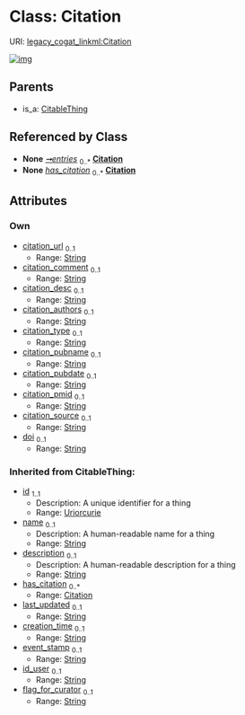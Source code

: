 
# Class: Citation



URI: [legacy_cogat_linkml:Citation](https://w3id.org/rwblair/legacy-cogat-linkml/Citation)


[![img](https://yuml.me/diagram/nofunky;dir:TB/class/[CitationCollection]++-%20entries%200..*>[Citation&#124;citation_url:string%20%3F;citation_comment:string%20%3F;citation_desc:string%20%3F;citation_authors:string%20%3F;citation_type:string%20%3F;citation_pubname:string%20%3F;citation_pubdate:string%20%3F;citation_pmid:string%20%3F;citation_source:string%20%3F;doi:string%20%3F;last_updated(i):string%20%3F;creation_time(i):string%20%3F;event_stamp(i):string%20%3F;id_user(i):string%20%3F;flag_for_curator(i):string%20%3F;id(i):uriorcurie;name(i):string%20%3F;description(i):string%20%3F],[CitableThing]-%20has_citation%200..*>[Citation],[Trait]-%20has_citation(i)%200..*>[Citation],[Behavior]-%20has_citation(i)%200..*>[Citation],[Battery]-%20has_citation(i)%200..*>[Citation],[Assertion]-%20has_citation(i)%200..*>[Citation],[CitableThing]^-[Citation],[Trait],[CitationCollection],[CitableThing],[Behavior],[Battery],[Assertion])](https://yuml.me/diagram/nofunky;dir:TB/class/[CitationCollection]++-%20entries%200..*>[Citation&#124;citation_url:string%20%3F;citation_comment:string%20%3F;citation_desc:string%20%3F;citation_authors:string%20%3F;citation_type:string%20%3F;citation_pubname:string%20%3F;citation_pubdate:string%20%3F;citation_pmid:string%20%3F;citation_source:string%20%3F;doi:string%20%3F;last_updated(i):string%20%3F;creation_time(i):string%20%3F;event_stamp(i):string%20%3F;id_user(i):string%20%3F;flag_for_curator(i):string%20%3F;id(i):uriorcurie;name(i):string%20%3F;description(i):string%20%3F],[CitableThing]-%20has_citation%200..*>[Citation],[Trait]-%20has_citation(i)%200..*>[Citation],[Behavior]-%20has_citation(i)%200..*>[Citation],[Battery]-%20has_citation(i)%200..*>[Citation],[Assertion]-%20has_citation(i)%200..*>[Citation],[CitableThing]^-[Citation],[Trait],[CitationCollection],[CitableThing],[Behavior],[Battery],[Assertion])

## Parents

 *  is_a: [CitableThing](CitableThing.md)

## Referenced by Class

 *  **None** *[➞entries](citationCollection__entries.md)*  <sub>0..\*</sub>  **[Citation](Citation.md)**
 *  **None** *[has_citation](has_citation.md)*  <sub>0..\*</sub>  **[Citation](Citation.md)**

## Attributes


### Own

 * [citation_url](citation_url.md)  <sub>0..1</sub>
     * Range: [String](types/String.md)
 * [citation_comment](citation_comment.md)  <sub>0..1</sub>
     * Range: [String](types/String.md)
 * [citation_desc](citation_desc.md)  <sub>0..1</sub>
     * Range: [String](types/String.md)
 * [citation_authors](citation_authors.md)  <sub>0..1</sub>
     * Range: [String](types/String.md)
 * [citation_type](citation_type.md)  <sub>0..1</sub>
     * Range: [String](types/String.md)
 * [citation_pubname](citation_pubname.md)  <sub>0..1</sub>
     * Range: [String](types/String.md)
 * [citation_pubdate](citation_pubdate.md)  <sub>0..1</sub>
     * Range: [String](types/String.md)
 * [citation_pmid](citation_pmid.md)  <sub>0..1</sub>
     * Range: [String](types/String.md)
 * [citation_source](citation_source.md)  <sub>0..1</sub>
     * Range: [String](types/String.md)
 * [doi](doi.md)  <sub>0..1</sub>
     * Range: [String](types/String.md)

### Inherited from CitableThing:

 * [id](id.md)  <sub>1..1</sub>
     * Description: A unique identifier for a thing
     * Range: [Uriorcurie](types/Uriorcurie.md)
 * [name](name.md)  <sub>0..1</sub>
     * Description: A human-readable name for a thing
     * Range: [String](types/String.md)
 * [description](description.md)  <sub>0..1</sub>
     * Description: A human-readable description for a thing
     * Range: [String](types/String.md)
 * [has_citation](has_citation.md)  <sub>0..\*</sub>
     * Range: [Citation](Citation.md)
 * [last_updated](last_updated.md)  <sub>0..1</sub>
     * Range: [String](types/String.md)
 * [creation_time](creation_time.md)  <sub>0..1</sub>
     * Range: [String](types/String.md)
 * [event_stamp](event_stamp.md)  <sub>0..1</sub>
     * Range: [String](types/String.md)
 * [id_user](id_user.md)  <sub>0..1</sub>
     * Range: [String](types/String.md)
 * [flag_for_curator](flag_for_curator.md)  <sub>0..1</sub>
     * Range: [String](types/String.md)

